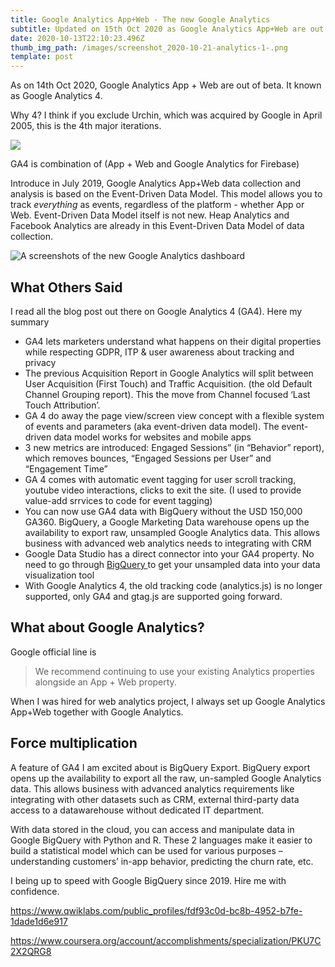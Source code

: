 ```yaml
---
title: Google Analytics App+Web - The new Google Analytics
subtitle: Updated on 15th Oct 2020 as Google Analytics App+Web are out of beta
date: 2020-10-13T22:10:23.496Z
thumb_img_path: /images/screenshot_2020-10-21-analytics-1-.png
template: post
---
```

As on 14th Oct 2020, Google Analytics App + Web are out of beta. It known as Google Analytics 4.

Why 4? I think if you exclude Urchin, which was acquired by Google in April 2005, this is the 4th major iterations. 

![](/images/april-2005.png)

GA4 is combination of (App + Web and Google Analytics for Firebase)

Introduce in July 2019, Google Analytics App+Web  data collection and analysis is based on the Event-Driven Data Model.  This model allows you to track *everything* as events, regardless of the platform - whether App or Web. Event-Driven Data Model itself is not new. Heap Analytics and Facebook Analytics are already in this Event-Driven Data Model of data collection. 

![A screenshots of the new Google Analytics dashboard ](/images/screenshot_2020-10-15-analytics-home.png "No more page view metrics. ")

## What Others Said

<!--StartFragment-->

I read all the blog post out there on Google Analytics 4 (GA4). Here my summary

* GA4 lets marketers understand what happens on their digital properties while respecting GDPR, ITP & user awareness about tracking and privacy
* The previous Acquisition Report in Google Analytics will split between User Acquisition (First Touch) and Traffic Acquisition. (the old Default Channel Grouping report). This the move from Channel focused ‘Last Touch Attribution’. 
* GA 4 do away the page view/screen view concept with a flexible system of events and parameters (aka event-driven data model). The event-driven data model works for websites and mobile apps
* 3 new metrics are introduced: Engaged Sessions” (in “Behavior” report), which removes bounces, “Engaged Sessions per User” and “Engagement Time”
* GA 4 comes with automatic event tagging for user scroll tracking, youtube video interactions, clicks to exit the site. (I used to provide value-add srrvices to code for event tagging)
* You can now use GA4 data with BigQuery without the USD 150,000 GA360. BigQuery, a Google Marketing Data warehouse opens up the availability to export raw, unsampled Google Analytics data. This allows business with advanced web analytics needs to integrating with CRM
* Google Data Studio has a direct connector into your GA4 property. No need to go through [BigQuery ](https://www.testandoptimize.com/posts/2019-03-18-things-to-know-about-bigquery/)to get your unsampled data into your data visualization tool
* With Google Analytics 4, the old tracking code (analytics.js) is no longer supported, only GA4 and gtag.js are supported going forward.

## What about Google Analytics?

Google official line is

> We recommend continuing to use your existing Analytics properties alongside an App + Web property.

When I was hired for web analytics project, I always set up Google Analytics App+Web together with Google Analytics.

## Force multiplication

A feature of GA4 I am excited about is BigQuery Export.  BigQuery export opens up the availability to export all the raw, un-sampled Google Analytics data. This allows business with advanced analytics requirements like integrating with other datasets such as CRM, external third-party data access to a datawarehouse without dedicated IT department. 

With data stored in the cloud, you can access and manipulate data in Google BigQuery with Python and R. These 2 languages make it easier to build a statistical model which can be used for various purposes – understanding customers’ in-app behavior, predicting the churn rate, etc. 

I being up to speed with Google BigQuery since 2019. Hire me with confidence. 

https://www.qwiklabs.com/public_profiles/fdf93c0d-bc8b-4952-b7fe-1dade1d6e917

https://www.coursera.org/account/accomplishments/specialization/PKU7C2X2QRG8